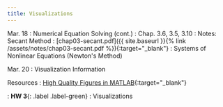 ```yaml
---
title: Visualizations
---
```

Mar. 18
: Numerical Equation Solving (cont.)
  : Chap. 3.6, 3.5, 3.10
: Notes: Secant Method
    : [chap03-secant.pdf]({{ site.baseurl }}{% link /assets/notes/chap03-secant.pdf %}){:target="_blank"}
: Systems of Nonlinear Equations (Newton's Method)

Mar. 20
: Visualization Information

Resources
: [High Quality Figures in MATLAB](https://www.che.utah.edu/wp-content/uploads/2020/10/MatlabPlots.pdf){:target="_blank"}

: **HW 3**{: .label .label-green} 
  : Visualizations 



